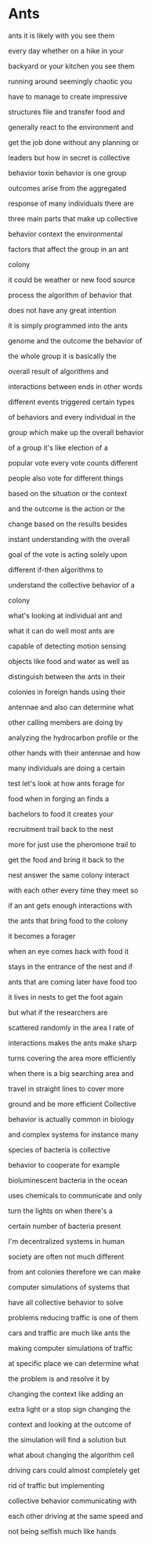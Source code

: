 # Ants
ants it is likely with you see them

every day whether on a hike in your

backyard or your kitchen you see them

running around seemingly chaotic you

have to manage to create impressive

structures file and transfer food and

generally react to the environment and

get the job done without any planning or

leaders but how in secret is collective

behavior toxin behavior is one group

outcomes arise from the aggregated

response of many individuals there are

three main parts that make up collective

behavior context the environmental

factors that affect the group in an ant

colony

it could be weather or new food source

process the algorithm of behavior that

does not have any great intention

it is simply programmed into the ants

genome and the outcome the behavior of

the whole group it is basically the

overall result of algorithms and

interactions between ends in other words

different events triggered certain types

of behaviors and every individual in the

group which make up the overall behavior

of a group it's like election of a

popular vote every vote counts different

people also vote for different things

based on the situation or the context

and the outcome is the action or the

change based on the results besides

instant understanding with the overall

goal of the vote is acting solely upon

different if-then algorithms to

understand the collective behavior of a

colony

what's looking at individual ant and

what it can do well most ants are

capable of detecting motion sensing

objects like food and water as well as

distinguish between the ants in their

colonies in foreign hands using their

antennae and also can determine what

other calling members are doing by

analyzing the hydrocarbon profile or the

other hands with their antennae and how

many individuals are doing a certain

test let's look at how ants forage for

food when in forging an finds a

bachelors to food it creates your

recruitment trail back to the nest

more for just use the pheromone trail to

get the food and bring it back to the

nest answer the same colony interact

with each other every time they meet so

if an ant gets enough interactions with

the ants that bring food to the colony

it becomes a forager

when an eye comes back with food it

stays in the entrance of the nest and if

ants that are coming later have food too

it lives in nests to get the foot again

but what if the researchers are

scattered randomly in the area I rate of

interactions makes the ants make sharp

turns covering the area more efficiently

when there is a big searching area and

travel in straight lines to cover more

ground and be more efficient Collective

behavior is actually common in biology

and complex systems for instance many

species of bacteria is collective

behavior to cooperate for example

bioluminescent bacteria in the ocean

uses chemicals to communicate and only

turn the lights on when there's a

certain number of bacteria present

I'm decentralized systems in human

society are often not much different

from ant colonies therefore we can make

computer simulations of systems that

have all collective behavior to solve

problems reducing traffic is one of them

cars and traffic are much like ants the

making computer simulations of traffic

at specific place we can determine what

the problem is and resolve it by

changing the context like adding an

extra light or a stop sign changing the

context and looking at the outcome of

the simulation will find a solution but

what about changing the algorithm cell

driving cars could almost completely get

rid of traffic but implementing

collective behavior communicating with

each other driving at the same speed and

not being selfish much like hands

